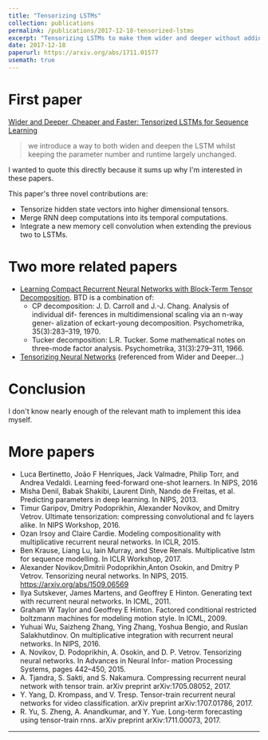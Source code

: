 ```yaml
---
title: "Tensorizing LSTMs"
collection: publications
permalink: /publications/2017-12-18-tensorized-lstms
excerpt: "Tensorizing LSTMs to make them wider and deeper without adding parameters and with minimal extra compute costs."
date: 2017-12-18
paperurl: https://arxiv.org/abs/1711.01577
usemath: true
---
```


# First paper

[Wider and Deeper, Cheaper and Faster: Tensorized LSTMs for Sequence Learning](https://arxiv.org/abs/1711.01577)

> we introduce a way to both widen and deepen the LSTM whilst keeping the parameter number and runtime largely unchanged.

I wanted to quote this directly because it sums up why I'm interested in these papers.

This paper's three novel contributions are:

* Tensorize hidden state vectors into higher dimensional tensors.
* Merge RNN deep computations into its temporal computations.
* Integrate a new memory cell convolution when extending the previous two to LSTMs.


# Two more related papers

* [Learning Compact Recurrent Neural Networks with Block-Term Tensor Decomposition](https://arxiv.org/abs/1712.05134). BTD is a combination of:
  * CP decomposition: J. D. Carroll and J.-J. Chang. Analysis of individual dif- ferences in multidimensional scaling via an n-way gener- alization of eckart-young decomposition. Psychometrika, 35(3):283–319, 1970.
  * Tucker decomposition: L.R. Tucker. Some mathematical notes on three-mode factor analysis. Psychometrika, 31(3):279–311, 1966.
* [Tensorizing Neural Networks](https://arxiv.org/abs/1509.06569) (referenced from Wider and Deeper...)

# Conclusion

I don't know nearly enough of the relevant math to implement this idea myself.

# More papers

* Luca Bertinetto, João F Henriques, Jack Valmadre, Philip Torr, and Andrea Vedaldi. Learning feed-forward one-shot learners. In NIPS, 2016
* Misha Denil, Babak Shakibi, Laurent Dinh, Nando de Freitas, et al. Predicting parameters in deep learning.  In NIPS, 2013.
* Timur Garipov, Dmitry Podoprikhin, Alexander Novikov, and Dmitry Vetrov. Ultimate tensorization: compressing convolutional and fc layers alike. In NIPS Workshop, 2016.
* Ozan Irsoy and Claire Cardie. Modeling compositionality with multiplicative recurrent neural networks. In ICLR, 2015.
* Ben Krause, Liang Lu, Iain Murray, and Steve Renals. Multiplicative lstm for sequence modelling. In ICLR Workshop, 2017.
* Alexander Novikov,Dmitrii Podoprikhin,Anton Osokin, and Dmitry P Vetrov. Tensorizing neural networks. In NIPS, 2015. https://arxiv.org/abs/1509.06569
* Ilya Sutskever, James Martens, and Geoffrey E Hinton. Generating text with recurrent neural networks. In ICML, 2011.
* Graham W Taylor and Geoffrey E Hinton. Factored conditional restricted boltzmann machines for modeling motion style. In ICML, 2009.
* Yuhuai Wu, Saizheng Zhang, Ying Zhang, Yoshua Bengio, and Ruslan Salakhutdinov. On multiplicative integration with recurrent neural networks. In NIPS, 2016.
* A. Novikov, D. Podoprikhin, A. Osokin, and D. P. Vetrov. Tensorizing neural networks. In Advances in Neural Infor- mation Processing Systems, pages 442–450, 2015.
* A. Tjandra, S. Sakti, and S. Nakamura. Compressing recurrent neural network with tensor train. arXiv preprint arXiv:1705.08052, 2017.
* Y. Yang, D. Krompass, and V. Tresp. Tensor-train recurrent neural networks for video classification. arXiv preprint arXiv:1707.01786, 2017.
* R. Yu, S. Zheng, A. Anandkumar, and Y. Yue. Long-term forecasting using tensor-train rnns. arXiv preprint arXiv:1711.00073, 2017.

---

